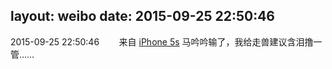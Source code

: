 layout: weibo
date: 2015-09-25 22:50:46
---
2015-09-25 22:50:46  &nbsp;&nbsp;&nbsp;&nbsp;&nbsp;&nbsp; 来自 <a href="sinaweibo://customweibosource" rel="nofollow">iPhone 5s</a>
马吟吟输了，我给走兽建议含泪撸一管…… ​​​
